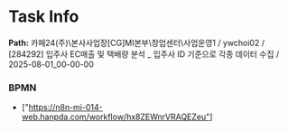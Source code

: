 # Task Info

**Path:** 카페24(주)\본사사업장\[CG]MI본부\창업센터\사업운영1 / ywchoi02 / [284292] 입주사 EC매출 및 택배량 분석 _ 입주사 ID 기준으로 각종 데이터 수집 / 2025-08-01_00-00-00

### BPMN
- ["https://n8n-mi-014-web.hanpda.com/workflow/hx8ZEWnrVRAQEZeu"]

